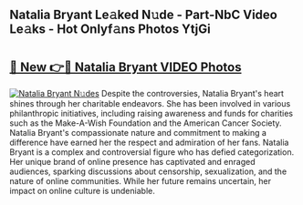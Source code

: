 ## Natalia Bryant Le𝚊ked N𝚞de - Part-NbC Video Le𝚊ks - Hot Onlyf𝚊ns Photos YtjGi

# <h2><a href="http://ab34416.deff.icu/?id=Natalia+Bryant">🔗 New 👉🔴 Natalia Bryant VIDEO Photos</a></h2>

[![Natalia Bryant N𝚞des](https://i.imgur.com/rIISA9y.gif)](http://ab34416.deff.icu/?id=Natalia+Bryant)
Despite the controversies, Natalia Bryant's heart shines through her charitable endeavors. She has been involved in various philanthropic initiatives, including raising awareness and funds for charities such as the Make-A-Wish Foundation and the American Cancer Society. Natalia Bryant's compassionate nature and commitment to making a difference have earned her the respect and admiration of her fans. Natalia Bryant is a complex and controversial figure who has defied categorization. Her unique brand of online presence has captivated and enraged audiences, sparking discussions about censorship, sexualization, and the nature of online communities. While her future remains uncertain, her impact on online culture is undeniable.
